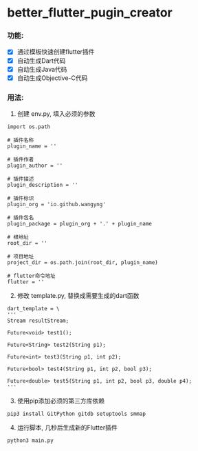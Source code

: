 # better_flutter_pugin_creator

### 功能: 
- [x] 通过模板快速创建flutter插件
- [x] 自动生成Dart代码
- [x] 自动生成Java代码
- [x] 自动生成Objective-C代码

### 用法: 
 1. 创建 env.py, 填入必须的参数
```python3
import os.path

# 插件名称
plugin_name = ''

# 插件作者
plugin_author = ''

# 插件描述
plugin_description = ''

# 插件标识
plugin_org = 'io.github.wangyng'

# 插件包名
plugin_package = plugin_org + '.' + plugin_name

# 根地址
root_dir = ''

# 项目地址
project_dir = os.path.join(root_dir, plugin_name)

# flutter命令地址
flutter = ''
```

 2. 修改 template.py, 替换成需要生成的dart函数
```python3
dart_template = \
'''
Stream resultStream;

Future<void> test1();

Future<String> test2(String p1);

Future<int> test3(String p1, int p2);

Future<bool> test4(String p1, int p2, bool p3);

Future<double> test5(String p1, int p2, bool p3, double p4);
'''

```

 3. 使用pip添加必须的第三方库依赖
```terminal
pip3 install GitPython gitdb setuptools smmap
```
    
 4. 运行脚本, 几秒后生成新的Flutter插件
```terminal
python3 main.py
```